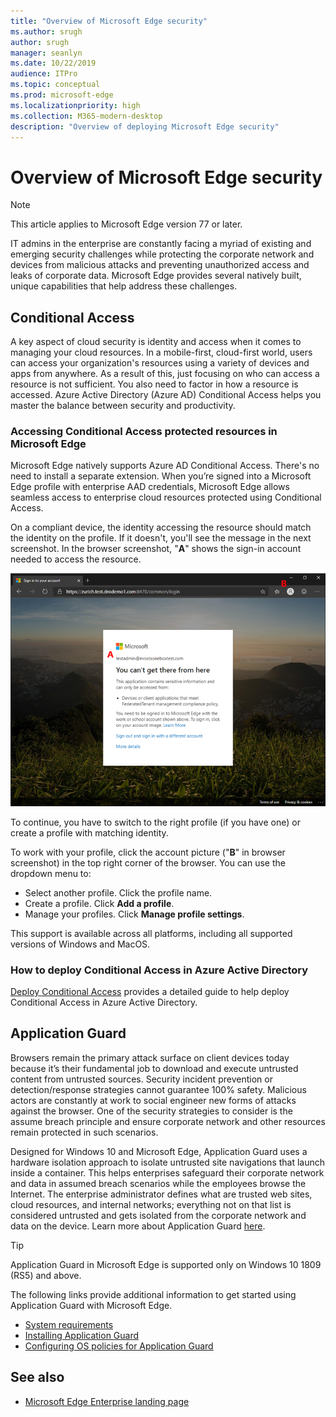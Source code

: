 ```yaml
---
title: "Overview of Microsoft Edge security"
ms.author: srugh
author: srugh
manager: seanlyn
ms.date: 10/22/2019
audience: ITPro
ms.topic: conceptual
ms.prod: microsoft-edge
ms.localizationpriority: high
ms.collection: M365-modern-desktop
description: "Overview of deploying Microsoft Edge security"
---
```


# Overview of Microsoft Edge security
  
> [!NOTE]
> This article applies to Microsoft Edge version 77 or later.

IT admins in the enterprise are constantly facing a myriad of existing and emerging security challenges while protecting the corporate network and devices from malicious attacks and preventing unauthorized access and leaks of corporate data. Microsoft Edge provides several natively built, unique capabilities that help address these challenges.

## Conditional Access

A key aspect of cloud security is identity and access when it comes to managing your cloud resources. In a mobile-first, cloud-first world, users can access your organization's resources using a variety of devices and apps from anywhere. As a result of this, just focusing on who can access a resource is not sufficient. You also need to factor in how a resource is accessed. Azure Active Directory (Azure AD) Conditional Access helps you master the balance between security and productivity.

### Accessing Conditional Access protected resources in Microsoft Edge

Microsoft Edge natively supports Azure AD Conditional Access. There's no need to install a separate extension. When you’re signed into a Microsoft Edge profile with enterprise AAD credentials, Microsoft Edge allows seamless access to enterprise cloud resources protected using Conditional Access.

On a compliant device, the identity accessing the resource should match the identity on the profile.  If it doesn't, you'll see the message in the next screenshot. In the browser screenshot, "**A**" shows the sign-in account needed to access the resource.

![Conditional access message in browser](./media/edge-security/microsoft-edge-security-conditional-access.png)

To continue, you have to switch to the right profile (if you have one) or create a profile with matching identity.

To work with your profile, click the account picture ("**B**" in browser screenshot) in the top right corner of the browser. You can use the dropdown menu to:

- Select another profile. Click the profile name.
- Create a profile. Click **Add a profile**.
- Manage your profiles. Click **Manage profile settings**.

This support is available across all platforms, including all supported versions of Windows and MacOS.

### How to deploy Conditional Access in Azure Active Directory

[Deploy Conditional Access](https://docs.microsoft.com/en-us/azure/active-directory/conditional-access/plan-conditional-access) provides a detailed guide to help deploy Conditional Access in Azure Active Directory.

## Application Guard

Browsers remain the primary attack surface on client devices today because it’s their fundamental job to download and execute untrusted content from untrusted sources. Security incident prevention or detection/response strategies cannot guarantee 100% safety. Malicious actors are constantly at work to social engineer new forms of attacks against the browser. One of the security strategies to consider is the assume breach principle and ensure corporate network and other resources remain protected in such scenarios.

Designed for Windows 10 and Microsoft Edge, Application Guard uses a hardware isolation approach to isolate untrusted site navigations that launch inside a container. This helps enterprises safeguard their corporate network and data in assumed breach scenarios while the employees browse the Internet. The enterprise administrator defines what are trusted web sites, cloud resources, and internal networks; everything not on that list is considered untrusted and gets isolated from the corporate network and data on the device. Learn more about Application Guard [here](https://docs.microsoft.com/en-us/windows/security/threat-protection/windows-defender-application-guard/wd-app-guard-overview).

  > [!TIP]
  > Application Guard in Microsoft Edge is supported only on Windows 10 1809 (RS5) and above.

The following links provide additional information to get started using Application Guard with Microsoft Edge.

- [System requirements](https://docs.microsoft.com/en-us/windows/security/threat-protection/windows-defender-application-guard/reqs-wd-app-guard)
- [Installing Application Guard](https://docs.microsoft.com/en-us/windows/security/threat-protection/windows-defender-application-guard/install-wd-app-guard)
- [Configuring OS policies for Application Guard](https://docs.microsoft.com/en-us/windows/security/threat-protection/windows-defender-application-guard/configure-wd-app-guard)

## See also

- [Microsoft Edge Enterprise landing page](https://aka.ms/EdgeEnterprise)
